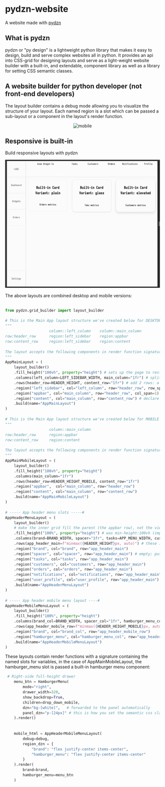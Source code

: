 # pydzn-website
A website made with [pydzn](https://github.com/anthonyrka/pydzn)

## What is pydzn
pydzn or "py design" is a lightweight python library that makes it easy to design, build and serve complex websites all in python. It provides an api into CSS-grid for designing layouts and serve as a light-weight website builder with a built-in, and extendable, component library as well as a library for setting CSS semantic classes.

## A website builder for python developer (not front-end developers)
The layout builder contains a debug mode allowing you to visualize the structure of your layout. Each named region is a slot which can be passed a sub-layout or a component in the layout's render function.

<p align="center">
  <img src="docs/website_builder_sortof.gif" alt="mobile" width="640">
</p>

## Responsive is built-in
Build responsive layouts with pydzn

<p align="center">
  <img src="docs/pydzn_responsive.gif" alt="mobile" width="640">
</p>

The above layouts are combined desktop and mobile versions:
```python

from pydzn.grid_builder import layout_builder

# This is the Main App layout structure we've created below for DESKTOP
"""
                    column::left_column    column::main_column
row:header_row      region:left_sidebar    region:appbar
row:content_row     region:left_sidebar    region:content

The layout accepts the following components in render function signature: left_sidebar, appbar, content
"""
AppMainLayout = (
    layout_builder()
    .fill_height("100vh", property="height") # sets up the page to restrict height to view height
    .columns(left_column=LEFT_SIDEBAR_WIDTH, main_column="1fr") # split the main layout into two columns: sidebar and main
    .rows(header_row=HEADER_HEIGHT, content_row="1fr") # add 2 rows: a header section and a content section stacked 
    .region("left_sidebar", col="left_column", row="header_row", row_span=2) # place the sidebar into the left_sidebar column in the first row and span both rows
    .region("appbar", col="main_column", row="header_row", col_span=1) # Add the appbar to the right of sidebar in the main section and span the last row
    .region("content", col="main_column", row="content_row") # declare the empty content section which is the last row in main
    .build(name="AppMainLayout")
)

# This is the Main App layout structure we've created below for MOBILE
"""
                    column::main_column
row:header_row      region:appbar
row:content_row     region:content

The layout accepts the following components in render function signature: appbar, content
"""
AppMainMobileLayout = (
    layout_builder()
    .fill_height("100vh", property="height")
    .columns(main_column="1fr")
    .rows(header_row=HEADER_HEIGHT_MOBILE, content_row="1fr")
    .region("appbar",  col="main_column", row="header_row")
    .region("content", col="main_column", row="content_row")
    .build(name="AppMainMobileLayout")
)

# ----- App header menu slots -----#
AppHeaderMenuLayout = (
    layout_builder()
    # make the inner grid fill the parent (the appbar row), not the viewport
    .fill_height("100%", property="height") # was min-height:100vh (implicit default)
    .columns(brand=BRAND_WIDTH, spacer="1fr", tasks=APP_MENU_WIDTH, customers=APP_MENU_WIDTH, orders=APP_MENU_WIDTH, notifications=APP_MENU_WIDTH, user_profile=APP_MENU_WIDTH)
    .rows(app_header_main=f"minmax({HEADER_HEIGHT}px, auto)") # these items don't take up the full height of the app header unless you set it here
    .region("brand", col="brand", row="app_header_main")
    .region("spacer", col="spacer", row="app_header_main") # empty; pushes the rest right
    .region("tasks", col="tasks", row="app_header_main")
    .region("customers", col="customers", row="app_header_main")
    .region("orders", col="orders", row="app_header_main")
    .region("notifications", col="notifications", row="app_header_main")
    .region("user_profile", col="user_profile", row="app_header_main")
    .build(name="AppHeaderMenuLayout")
)

# ----- App header mobile menu layout ----#
AppHeaderMobileMenuLayout = (
    layout_builder()
    .fill_height("100%", property="height")
    .columns(brand_col=BRAND_WIDTH, spacer_col="1fr", hamburger_menu_col=100)
    .rows(app_header_mobile_row=f"minmax({HEADER_HEIGHT_MOBILE}px, auto)") # this container holds the app header for mobile layout so height must match
    .region("brand", col="brand_col", row="app_header_mobile_row")
    .region("hamburger_menu", col="hamburger_menu_col", row="app_header_mobile_row")
    .build(name="AppHeaderMobileMenuLayout")
)

```

These layouts contain render functions with a signature containing the named slots for variables, in the case of AppMainMobileLayout, the hamburger_menu slot is passed a built-in hamburger menu component:

```python
 # Right-side full-height drawer
    menu_btn = HamburgerMenu(
        mode="right",
        drawer_width=320,
        show_backdrop=True,
        children=drop_down_mobile,
        dzn="bg-[white]",   # forwarded to the panel automatically
        panel_dzn="p-[24px]" # this is how you set the semantic css classes for the drawer (panel)
    ).render()


    mobile_html = AppHeaderMobileMenuLayout(
        debug=debug,
        region_dzn = {
            "brand": "flex justify-center items-center",
            "hamburger_menu": "flex justify-center items-center"
        }
    ).render(
        brand=brand,
        hamburger_menu=menu_btn
    )
```


